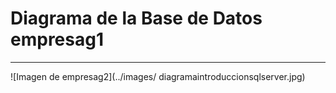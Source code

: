 
# Diagrama de la Base de Datos empresag1

---

![Imagen de empresag2](../images/
diagramaintroduccionsqlserver.jpg)
